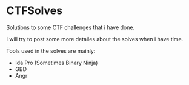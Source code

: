 # CTFSolves
Solutions to some CTF challenges that i have done.

I will try to post some more detailes about the solves when i have time.

Tools used in the solves are mainly:
- Ida Pro (Sometimes Binary Ninja)
- GBD
- Angr
